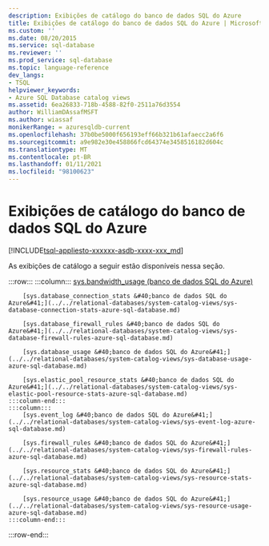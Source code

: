 ```yaml
---
description: Exibições de catálogo do banco de dados SQL do Azure
title: Exibições de catálogo do banco de dados SQL do Azure | Microsoft Docs
ms.custom: ''
ms.date: 08/20/2015
ms.service: sql-database
ms.reviewer: ''
ms.prod_service: sql-database
ms.topic: language-reference
dev_langs:
- TSQL
helpviewer_keywords:
- Azure SQL Database catalog views
ms.assetid: 6ea26833-718b-4588-82f0-2511a76d3554
author: WilliamDAssafMSFT
ms.author: wiassaf
monikerRange: = azuresqldb-current
ms.openlocfilehash: 37b0be5000f656193eff66b321b61afaecc2a6f6
ms.sourcegitcommit: a9e982e30e458866fcd64374e3458516182d604c
ms.translationtype: MT
ms.contentlocale: pt-BR
ms.lasthandoff: 01/11/2021
ms.locfileid: "98100623"
---
```

# <a name="azure-sql-database-catalog-views"></a>Exibições de catálogo do banco de dados SQL do Azure
[!INCLUDE[tsql-appliesto-xxxxxx-asdb-xxxx-xxx_md](../../includes/tsql-appliesto-xxxxxx-asdb-xxxx-xxx-md.md)]

As exibições de catálogo a seguir estão disponíveis nessa seção.  

:::row:::
    :::column:::
        [sys.bandwidth_usage &#40;banco de dados SQL do Azure&#41;](../../relational-databases/system-catalog-views/sys-bandwidth-usage-azure-sql-database.md)

        [sys.database_connection_stats &#40;banco de dados SQL do Azure&#41;](../../relational-databases/system-catalog-views/sys-database-connection-stats-azure-sql-database.md)

        [sys.database_firewall_rules &#40;banco de dados SQL do Azure&#41;](../../relational-databases/system-catalog-views/sys-database-firewall-rules-azure-sql-database.md)

        [sys.database_usage &#40;banco de dados SQL do Azure&#41;](../../relational-databases/system-catalog-views/sys-database-usage-azure-sql-database.md)

        [sys.elastic_pool_resource_stats &#40;banco de dados SQL do Azure&#41;](../../relational-databases/system-catalog-views/sys-elastic-pool-resource-stats-azure-sql-database.md)
    :::column-end:::
    :::column:::
        [sys.event_log &#40;banco de dados SQL do Azure&#41;](../../relational-databases/system-catalog-views/sys-event-log-azure-sql-database.md)

        [sys.firewall_rules &#40;banco de dados SQL do Azure&#41;](../../relational-databases/system-catalog-views/sys-firewall-rules-azure-sql-database.md)

        [sys.resource_stats &#40;banco de dados SQL do Azure&#41;](../../relational-databases/system-catalog-views/sys-resource-stats-azure-sql-database.md)

        [sys.resource_usage &#40;banco de dados SQL do Azure&#41;](../../relational-databases/system-catalog-views/sys-resource-usage-azure-sql-database.md)
    :::column-end:::
:::row-end:::
